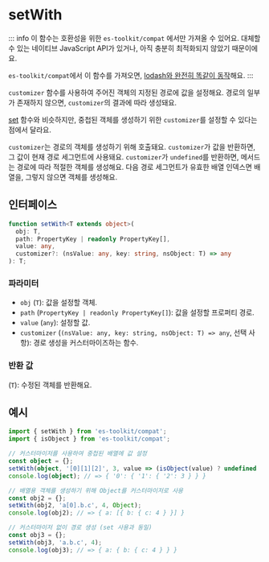 # setWith

::: info
이 함수는 호환성을 위한 `es-toolkit/compat` 에서만 가져올 수 있어요. 대체할 수 있는 네이티브 JavaScript API가 있거나, 아직 충분히 최적화되지 않았기 때문이에요.

`es-toolkit/compat`에서 이 함수를 가져오면, [lodash와 완전히 똑같이 동작](../../../compatibility.md)해요.
:::

`customizer` 함수를 사용하여 주어진 객체의 지정된 경로에 값을 설정해요.
경로의 일부가 존재하지 않으면, `customizer`의 결과에 따라 생성돼요.

[set](./set.md) 함수와 비슷하지만, 중첩된 객체를 생성하기 위한 `customizer`를 설정할 수 있다는 점에서 달라요.

`customizer`는 경로의 객체를 생성하기 위해 호출돼요.
`customizer`가 값을 반환하면, 그 값이 현재 경로 세그먼트에 사용돼요.
`customizer`가 `undefined`를 반환하면, 메서드는 경로에 따라 적절한 객체를 생성해요.
다음 경로 세그먼트가 유효한 배열 인덱스면 배열을, 그렇지 않으면 객체를 생성해요.

## 인터페이스

```typescript
function setWith<T extends object>(
  obj: T,
  path: PropertyKey | readonly PropertyKey[],
  value: any,
  customizer?: (nsValue: any, key: string, nsObject: T) => any
): T;
```

### 파라미터

- `obj` (`T`): 값을 설정할 객체.
- `path` (`PropertyKey | readonly PropertyKey[]`): 값을 설정할 프로퍼티 경로.
- `value` (`any`): 설정할 값.
- `customizer` (`(nsValue: any, key: string, nsObject: T) => any`, 선택 사항): 경로 생성을 커스터마이즈하는 함수.

### 반환 값

(`T`): 수정된 객체를 반환해요.

## 예시

```typescript
import { setWith } from 'es-toolkit/compat';
import { isObject } from 'es-toolkit/compat';

// 커스터마이저를 사용하여 중첩된 배열에 값 설정
const object = {};
setWith(object, '[0][1][2]', 3, value => (isObject(value) ? undefined : {}));
console.log(object); // => { '0': { '1': { '2': 3 } } }

// 배열용 객체를 생성하기 위해 Object를 커스터마이저로 사용
const obj2 = {};
setWith(obj2, 'a[0].b.c', 4, Object);
console.log(obj2); // => { a: [{ b: { c: 4 } }] }

// 커스터마이저 없이 경로 생성 (set 사용과 동일)
const obj3 = {};
setWith(obj3, 'a.b.c', 4);
console.log(obj3); // => { a: { b: { c: 4 } } }
```
